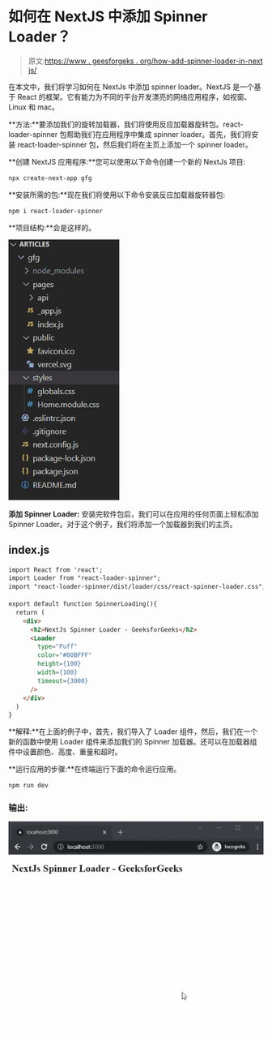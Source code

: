 # 如何在 NextJS 中添加 Spinner Loader？

> 原文:[https://www . geesforgeks . org/how-add-spinner-loader-in-next js/](https://www.geeksforgeeks.org/how-to-add-spinner-loader-in-nextjs/)

在本文中，我们将学习如何在 NextJs 中添加 spinner loader。NextJS 是一个基于 React 的框架。它有能力为不同的平台开发漂亮的网络应用程序，如视窗、Linux 和 mac。

**方法:**要添加我们的旋转加载器，我们将使用反应加载器旋转包。react-loader-spinner 包帮助我们在应用程序中集成 spinner loader。首先，我们将安装 react-loader-spinner 包，然后我们将在主页上添加一个 spinner loader。

**创建 NextJS 应用程序:**您可以使用以下命令创建一个新的 NextJs 项目:

```html
npx create-next-app gfg
```

**安装所需的包:**现在我们将使用以下命令安装反应加载器旋转器包:

```html
npm i react-loader-spinner
```

**项目结构:**会是这样的。

![](img/c5d316e80457c43ff5e84e3757f183d9.png)

**添加 Spinner Loader:** 安装完软件包后，我们可以在应用的任何页面上轻松添加 Spinner Loader。对于这个例子，我们将添加一个加载器到我们的主页。

## index.js

```html
import React from 'react';
import Loader from "react-loader-spinner";
import "react-loader-spinner/dist/loader/css/react-spinner-loader.css";

export default function SpinnerLoading(){
  return (
    <div>
      <h2>NextJs Spinner Loader - GeeksforGeeks</h2>
      <Loader
        type="Puff"
        color="#00BFFF"
        height={100}
        width={100}
        timeout={3000} 
      /> 
    </div>
  )
}
```

**解释:**在上面的例子中，首先，我们导入了 Loader 组件，然后，我们在一个新的函数中使用 Loader 组件来添加我们的 Spinner 加载器。还可以在加载器组件中设置颜色、高度、重量和超时。

**运行应用的步骤:**在终端运行下面的命令运行应用。

```html
npm run dev
```

### 输出:

![](img/22d649397cfeb40b62dbaa7021bc08b3.png)